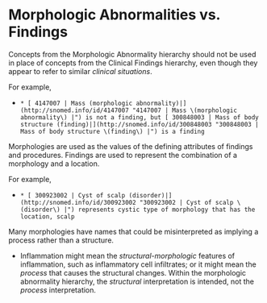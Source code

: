 # Morphologic Abnormalities vs. Findings

Concepts from the Morphologic Abnormality hierarchy should not be used in place of concepts from the Clinical Findings hierarchy, even though they appear to refer to similar _clinical_ _situations_.

For example,

  *     * [ 4147007 | Mass (morphologic abnormality)|](http://snomed.info/id/4147007 "4147007 | Mass \(morphologic abnormality\) |") is not a finding, but [ 300848003 | Mass of body structure (finding)|](http://snomed.info/id/300848003 "300848003 | Mass of body structure \(finding\) |") is a finding

Morphologies are used as the values of the defining attributes of findings and procedures. Findings are used to represent the combination of a morphology and a location.

For example,

  *     * [ 300923002 | Cyst of scalp (disorder)|](http://snomed.info/id/300923002 "300923002 | Cyst of scalp \(disorder\) |") represents cystic type of morphology that has the location, scalp

Many morphologies have names that could be misinterpreted as implying a process rather than a structure.

  * Inflammation might mean the _structural-morphologic_ features of inflammation, such as inflammatory cell infiltrates; or it might mean the _process_ that causes the structural changes. Within the morphologic abnormality hierarchy, the _structural_ interpretation is intended, not the _process_ interpretation.

